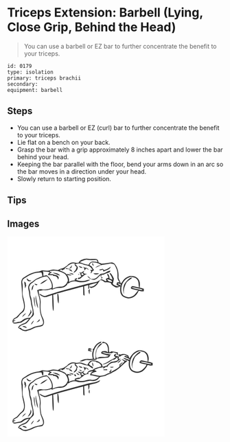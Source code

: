 # Triceps Extension: Barbell (Lying, Close Grip, Behind the Head)
> You can use a barbell or EZ bar to further concentrate the benefit to your triceps.

``` 
id: 0179 
type: isolation 
primary: triceps brachii 
secondary:  
equipment: barbell 
``` 

## Steps

 - You can use a barbell or EZ (curl) bar to further concentrate the benefit to your triceps.
 - Lie flat on a bench on your back.
 - Grasp the bar with a grip approximately 8 inches apart and lower the bar behind your head.
 - Keeping the bar parallel with the floor, bend your arms down in an arc so the bar moves in a direction under your head.
 - Slowly return to starting position.

## Tips


## Images

<svg width="275pt" height="175pt" viewBox="0 0 275 175" xmlns="http://www.w3.org/2000/svg">
  <g fill="#FFF">
    <path d="M0 0h275v175H0V0m135.31 39.28c-3.96 1.17-8.95 2.23-10.29 6.74-2.29.49-4.64.4-6.9-.19-5.01-1.51-10.31 1.4-13.53 5.17-2.27 1.39-4.38 3.04-6.72 4.32-3.21.69-6.49 1.39-9.12 3.5-2.59-.31-5.15-.79-7.76-.91-3.82-.36-7.17 2.16-10.97 2.03-3.08.16-6.09-.66-9.16-.67-1.97.58-3.75 1.8-5.83 2-9 .79-17.62 4.39-24.77 9.86-4.03 1.42-5.73 5.8-5.71 9.79.69 7.34 1.25 14.69 1.59 22.06.42 7.14 3.8 13.88 3.21 21.11-.48 3.51-2.55 6.59-5.31 8.74-3.76 2.99-5.95 7.73-10.6 9.59-3.92 1.42-6.35 7.87-1.6 9.77 4.3.22 8.58-1.31 12.88-1.66 4.16-2.84 8.15-6.2 13.46-6.52-2.64 3.04-4.97 7.01-9.19 8-3.01.77-5.45 2.75-8.14 4.19-.62 1.16-1.22 2.33-1.82 3.5 3.61 2.04 6.8 5.06 11.05 5.68 2.78.96 5.36-.76 7.99-1.38 3.43-.88 6.55-2.55 9.7-4.11 4.31-2.17 9.42-1.58 13.77-3.54 4.22-3.4 2.84-9.65.81-13.9-4.47-8.38-4.56-18.22-3.9-27.46.3-7.27-4.43-13.82-3.14-21.08l.48.45.47.45c2.58.45 5.02-1.32 7.66-.82 4.77.43 9.48-.66 13.93-2.29-.12.41-.37 1.25-.5 1.67 2.91-1.15 5.81-2.42 8.89-3.06 3.67-.5 7.48.19 11.06-1 2.92-.68 5.1-2.81 7.37-4.61.1-.54.29-1.62.38-2.16 1.77-.31 3.46-.9 4.64-2.32 3.54-1.32 7.42-2.61 11.19-1.45 7.88 2.49 17.04 1.46 24.09-2.84-2.41-.71-4.73.28-7.01.92-6.19 2.05-13.35 1.57-18.96-1.85h2.88c.03-.54.11-1.63.14-2.17-1.34.47-2.68.95-4.02 1.42.1.62.3 1.85.39 2.46-3.71.2-7.35 1.12-10.69 2.74 1.31-4.29-.58-8.59-2.83-12.18 2.7.48 5.5 1.22 8.2.29-2.9-.98-5.91-1.53-8.93-1.95.21.56.64 1.67.85 2.22-2.8-5.12-8.98-6-13.46-9.02 1.59-.7 3.18-1.39 4.8-2.02l-1.79 1.22c.46.43.93.86 1.4 1.29 1.47-.86 3.02-1.58 4.59-2.24.03-.41.1-1.24.13-1.65 5.33-3.58 10.26-9.86 17.47-8.09-.92 2.85 1.12 4.42 3.18 5.83-.05 1.93-1.03 3.68-1.58 5.49-1.72 1.31-3.16 2.93-3.85 5.02 3.69-1.78 7.17-4.86 7.53-9.18-.33-2.69-2.98-4.1-4.67-5.91 5.15-1.76 10.83-1.89 15.56 1.14 3.17.72 6.61.79 9.44 2.56 2.4 1.38 3.83 3.87 5.55 5.96l-4.6.64c.75.53 1.5 1.06 2.25 1.6l-1.12 4.31c2.66-1.12 2.51-5.43 5.78-5.32-.18-.58-.36-1.14-.53-1.71-1.29-1.54-2.42-3.22-3.15-5.1-1.36-.9-2.76-1.75-4.17-2.58 1.14-1.71 1.89-4.41 4.29-4.6 5.62-.37 11.55.9 15.99 4.53-3.9.33-7.5 2-10.23 4.8 4.35-1.28 8.02-4.29 12.55-5.06 4.76-.67 9.48-1.6 14.2-2.53 2.76.38 6.3.58 7.71 3.42 1.26 2.45 2.3 5.01 3.28 7.59 1.77 5.14.92 10.64 1.45 15.94.74 2.37 2.38 4.29 3.67 6.37-1.64-.6-3.28-.57-4.84.18-.19.94-.58 2.82-.77 3.77 1.65.82 3.31 1.66 4.95 2.53-4.34.55-8.3-.93-11.6-3.68.8-3.12 1.57-6.25 2.15-9.42-1.53-3.69-3.28-7.39-6.41-10-.25.05-.75.14-1 .19l.08 1.18c2.41 3.04 3.93 6.61 4.86 10.35-1.71-.64-3.41-1.3-5.09-1.99-.42-2.95-1.04-6.97-3.81-8.48-1.15 2.3 1.71 4.53 2.09 6.86-1.84.43-3.58 1.14-4.92 2.51.42.97.83 1.94 1.26 2.91-.64.3-1.26.59-1.89.89-2.1-1.28-4.18-2.65-6.52-3.45-3.42.8-5.8 3.95-9.33 4.58-5.57 1.33-11.25 2.17-16.81 3.6-23.86 6.54-47.93 12.47-71.32 20.6-4.48 1.84-7.86-2.75-12.01-3.51 2.06 3.2 5.71 4.83 9.19 5.93 4.81.17 9.12-2.5 13.73-3.54.24 8.17.07 16.35.96 24.49.13 1.2.59 2.27 1.4 3.21.53-9.38-.04-18.79-.7-28.15 2.12-.71 4.29-1.33 6.27-2.39 5.47-.95 10.66-2.94 16.02-4.3 10.1-2.37 20.03-5.43 30.12-7.85.26 4.95-.03 9.92.39 14.86.49.3 1.47.9 1.95 1.2.17-5.49-.29-10.98-.7-16.45 2.42-.8 4.88-1.42 7.36-1.98.03 2.22.05 4.42.04 6.64 2.85-.56 1.07-4.88 1.82-6.99 4.5-1.5 9.05-2.84 13.7-3.81-3.16 3.85-7.69 8.04-13.15 6.54-.08 1.78 2.08 3.02 3.66 2.18 5.42-.95 9.39-5.2 12.05-9.75.9-1.17 1.77-2.37 2.62-3.58 3.36-.27 5.77 2.2 8.36 3.89 3.55-.46 7.1-.03 10.45 1.2.84 3.63 4.47 5.14 7.3 6.97 2.97 2.06 6.45-.02 9.21-1.42-.82 6.11-.87 13.55 4.32 17.85 3.79 2.28 8.31 4.25 12.82 3.19 6.99-1.09 12.44-6.74 14.89-13.16 2.89.66 5.89 1.64 8.87.89.12-1.44.08-2.87.07-4.3-2.45-.82-4.94-1.53-7.44-2.15 1.55-5.89.74-13.39-4.54-17.2-3.26-2.79-7.81-2.88-11.86-3.16-3.86.89-7.39 2.97-10.3 5.62-2.48 2.28-3.53 5.66-6.04 7.91-.79-4.39-4.7-7.83-3.98-12.47.45-7.88-1.87-15.81-6.71-22.05-1.23-1.32-3.04-1.8-4.62-2.55-6.05.7-12.05 2.16-18.16 2.16-1.89-.64-3.67-1.54-5.53-2.22-.35-2.41-1.21-5.35-4.02-5.81-4.08-.64-8.23.01-12.33-.13-2.57-.72-5.32-.99-7.91-.19m12.81 7.67c.67 1.83 1.03 3.96 2.94 4.95-.28-1.36-.57-2.72-.88-4.07-.51-.22-1.54-.66-2.06-.88M109.78 55c-.93.51-1.85 1.02-2.78 1.53-1.8-.62-3.63-1.13-5.52-1.39 2.76 3.61 7.2 1.17 10.55-.13.42-1.65.84-3.31 1.22-4.97-1.3 1.54-2.44 3.22-3.47 4.96m15.21-3.47c1.17 2.95 4.21 3.28 7 3.59l-2.02-1.9c-1.68-.51-3.32-1.12-4.98-1.69m7.23 1.35c.54.49 1.64 1.48 2.18 1.97.52 1.38-.18 3.61 1.42 4.29.27-.55.83-1.65 1.1-2.2 1.46-2.65 3.92 1.31 5.8 1.44-1.1-2-3.08-3.1-5.13-3.9-.57.06-1.14.07-1.7.05-1.23-.55-2.45-1.1-3.67-1.65m37.23 6c-.84-.77-1.69-1.53-2.53-2.29-1.98.57-3.98 1.04-6 1.41.48.44.96.88 1.45 1.32 1.61-.49 3.24-.94 4.87-1.37.34 1.2.68 2.41 1.02 3.63 4.28-2.78 11.02-3 12.71-8.64-3.61 2.42-7.23 4.9-11.52 5.94m-62.49-1.22c2.2 1.52 4.4 3.09 6.95 4-.72-1.19-1.45-2.38-2.32-3.46-1.53-.3-3.07-.48-4.63-.54m19.98 4.91c-.27.29-.81.86-1.09 1.15l1.89-.2c-.26 2.23.48 4.29 1.84 6.04-.94.79-1.88 1.58-2.81 2.38-.69.08-2.06.24-2.74.31-.19.8-.37 1.6-.55 2.4 1.44-.26 2.9-.43 4.28-.93 1.96-1.8 3.83-3.74 6.16-5.1.31-.37.95-1.1 1.27-1.46 1.44-.49 2.91-.92 4.37-1.35-1.84-.32-3.67-.7-5.51-1.05-.37-.78-.73-1.55-1.09-2.32.83-.59 1.44-1.33 1.83-2.22-2.85.37-4.63 4.63-7.85 2.35m41.64 2.11c-1.92.26-3.9.36-5.73 1.05-2.63 2.06-4.56 4.92-7.38 6.8-2.54 1.97-5.93 2.13-9.01 1.89-1.32-1-2.37-2.3-3.53-3.47-.94-.57-1.89-1.14-2.85-1.68 3.1 5.08 10.62 8.96 15.95 4.8 3.64-1.93 5.3-7.12 9.97-6.81l-.61-1.46c.53.5 1.06.99 1.61 1.47 3.56-1.67 7.2-3.21 10.97-4.33 1.6-.21 1.81-2.1 2.62-3.14-4.59.04-7.86 3.5-12.01 4.88m-60.88-.46c2.59 1.16 5.29 2.04 8.02 2.81-.18-.51-.52-1.52-.7-2.02-2.41-.48-4.86-.78-7.32-.79m42.7.47c2.94 2.34 7.22 2.4 10.18.09-3.38-.29-6.78-.18-10.18-.09m-25.89 1.27c.01 3.35 3.02-1.38 0 0m39.87 1.93c-1.32.65-1.57 1.44-.76 2.35 1.43-.51 1.69-1.3.76-2.35m-.25 5.18c.93.9 2.97-.39 2.2-1.57-.92-.81-3.02.37-2.2 1.57m-22.1 21.28c.34 2.37.51 4.88 1.87 6.94.42-3.09.31-6.22.22-9.32-.7.79-1.4 1.58-2.09 2.38m-54.27 8.37c.27 4.88-.28 10.13 2.05 14.61.54-5.49.55-11.1-.69-16.49-.86-1.96-2.05 1.22-1.36 1.88z"/>
    <path d="M126.83 44.97c3.63-2 7.51-3.49 11.54-4.42 5.87 1.1 11.85.99 17.78.49.68 1.25 1.34 2.5 1.99 3.76-4.01-.39-8.43-2.05-12.17.19-1.88.96-2.8 2.93-3.81 4.67-5.35-.57-10.44-2.57-15.33-4.69zM75.35 60.37c8.66-1.49 17.72.46 25.21 4.98 3.14 3.03 5.23 7.33 5.56 11.67-1.63 5.26-6.03 10.97-12.13 10.7-5.15-.23-10.01 1.63-14.69 3.54 1.92-8.45-2.8-17.07-9.06-22.49-1.98-1.87-4.65-.07-6.76.47-.98-2.71.58-5.92-1.33-8.36 4.09.67 8.4.15 12.33 1.64-1.52 1.36-2.51 3.14-3.34 4.99 3.07.18 6.15.28 9.22.03-.12.4-.34 1.19-.45 1.59 4.26-.96 9.13 2.15 8.68 6.81.5-1.21 1.03-2.41 1.58-3.6-.69-1.38-1.13-3.08-2.59-3.88-2.27-1.38-5.22-.9-7.41-2.47-2.25-.01-4.49.01-6.74.01 1.66-1.17 3.4-2.29 4.72-3.86l-3.65.28c.21-.51.63-1.53.85-2.05m4.11 2.74c4.05 2.39 8.58 3.91 13.02 5.4-2.76-4.35-8.41-4.69-13.02-5.4zM43.04 66c5.18-2.4 10.94-3.06 16.6-3.06 1.44 2.02 1.48 4.52 1.83 6.88-3.62 1.1-7.14 2.54-10.55 4.16-3.51 1.64-5.87 4.89-9.28 6.69-2.99 1.48-4.25 4.82-4.96 7.87-.31 3.91 1.75 7.52 1.75 11.41.08 5.55 2.87 10.58 3.14 16.12.47 6.94 4.88 13.86 2.19 20.79-.81 2.05-2.45 3.61-3.8 5.32-3.57.39-7.41.37-10.52 2.43-2.83 1.54-4.99 4.61-8.49 4.57-3.65-.1-7.5 3.1-10.78.39 1.52-1.13 3.17-2.09 4.68-3.25-1.19.2-3.57.59-4.76.79 1.67-1.77 3.49-3.43 5.82-4.25 3.33-1.12 4.69-4.63 7.11-6.88 2.25-2.39 5.71-3.84 6.76-7.19 2.48-6.97.29-14.47-1.48-21.35-3.26-8.84.43-18.46-2.12-27.39.19-2.48 1.02-5.41 3.45-6.58 4.48-2.48 8.5-5.8 13.41-7.47m-.84 11.24c-3.23-.16-6.21-1.18-7.69-4.28-1.32 4.35 4.58 6.99 7.69 4.28m-12.37 1.64c.04 2.56.62 5.07.98 7.6.1 1.5.22 3 .35 4.49.87-2.03 1.6-4.13 2.39-6.2l-1.18.32c.86-2.42-.03-5.29-2.54-6.21m10.48 48.85c.19 1.08.41 2.14.64 3.21-1.15 3.44-3.25 6.42-5.06 9.53 3.33-1.39 4.69-4.83 6.56-7.63-.25-1.89-.84-3.68-2.14-5.11m-14.25 13.28c2.53-1.99 4.86-4.23 6.86-6.75-3.15 1.2-5.48 3.72-6.86 6.75zM129.31 66.03c.48-1 1.06-1.94 1.74-2.82.84 1.25 1.88 2.35 2.75 3.57-1.3 1.24-3.76 1.08-4.49-.75z"/>
    <path d="M52.21 75.06c5.64-2.27 11.16-5.62 17.48-5.15 4.91 5.19 9.67 12.33 8.11 19.78-5.32 3.02-11.74 3.7-17.72 2.73-2.67-.64-5.17.61-7.6 1.53 1.14 7.45 4.96 14.44 4.48 22.12-.61 9.11.08 18.6 3.88 27.01 1.06 3.49 3.56 8.07.55 11.22-5.37 2.49-11.76 1.98-16.95 5.07-3.83 2.3-8.18 3.38-12.49 4.36-3.11-.21-6.3-1.09-8.07-3.85-.83-.03-2.49-.09-3.32-.11 2.08-4.61 7.76-5.4 11.95-7.23 4.73-2.87 6.63-8.52 10.94-11.85 1.77-1.36 3.41-3.34 3.09-5.74-.64-8.14-3.46-15.94-3.95-24.1-.11-3.79-2.74-6.99-2.43-10.82.45-4-1.73-7.64-1.82-11.56 1.06-2.5 1.94-5.47 4.58-6.74 3.43-1.79 5.62-5.3 9.29-6.67m5.37 8.14c5.32-.97 9.14-5.22 13.56-8-5.24 1.14-9.88 4.15-13.56 8m-9.99-.78c.77 1.7 2.31 2.63 4.1 2.97.32-.38.94-1.16 1.26-1.54-1.8-.45-3.57-.98-5.36-1.43m-5.07 11.99c2.08-1.49 2.79-3.8 2.73-6.29.61-1.04 1.2-2.08 1.75-3.14-4.3 1.12-3.75 5.97-4.48 9.43m2.8 8.77c.39.68.39.68 0 0m4.49 6.94c1.05 5.2 1.44 10.68 4.04 15.42-.44-7.6-3.4-14.84-3.62-22.5-.53 2.31-.99 4.73-.42 7.08m-3.21-4.89c-.44 6.41.63 12.86 2.62 18.94-.39-4.73-1.29-9.41-1.41-14.16.05-1.69-.45-3.3-1.21-4.78m7.93 42.02c-1.14.82-2.23 1.7-3.23 2.68 2.52-.45 6.81-1.92 5.14-5.28-.65.86-1.28 1.73-1.91 2.6m-13.03 7.13c2.24-2.08 4.05-4.59 5.21-7.42-2.45 1.87-4.5 4.36-5.21 7.42m-15.09 2.64c2.49 1.48 5.17 2.77 8.12 2.94-1.68-2.78-5.09-3.73-8.12-2.94zM200.4 85.96c1.92-7.58 8.15-13.57 15.74-15.4 3.74.91 8.29 1.03 10.76 4.43 3.6 3.93 2.34 9.56 3.55 14.33-4.01-.65-7.84-2.36-11.91-2.57-1.67.79-3.67 3.73-1.26 4.86 3.81 1.21 7.74 2.07 11.69 2.72-3.8 3.93-6.42 9.65-12.16 11.1-4.24 1.9-8.86.37-12.79-1.48-5.3-4.22-5.33-11.98-3.62-17.99m13.75-12.83c-3.99 3.02-7.63 6.76-9.77 11.32-1.82 5.39-2.68 11.48.03 16.75-2.13-6.33.52-12.82 2.96-18.65 2.12-4.95 7.57-6.83 11.21-10.39-1.6-.31-3.22-.2-4.43.97zM183.24 79.54c-3.39-.08-7.99-1.07-8.43-5.15 2.74 1.57 7.96 1.2 8.43 5.15zM192.8 82.41c2.47-.53 6.01.57 6.32 3.47-2.27-.8-4.71-1.57-6.32-3.47z"/>
    <path d="M217.32 89.05c4.36-.39 8.5 1.19 12.71 2.01 2.47.65 5.37.71 7.04 2.96-3.39-.2-6.65-1.16-9.94-1.92-3.34-.8-6.84-1.21-9.81-3.05z"/>
  </g>
  <g fill="#333">
    <path d="M135.31 39.28c2.59-.8 5.34-.53 7.91.19 4.1.14 8.25-.51 12.33.13 2.81.46 3.67 3.4 4.02 5.81 1.86.68 3.64 1.58 5.53 2.22 6.11 0 12.11-1.46 18.16-2.16 1.58.75 3.39 1.23 4.62 2.55 4.84 6.24 7.16 14.17 6.71 22.05-.72 4.64 3.19 8.08 3.98 12.47 2.51-2.25 3.56-5.63 6.04-7.91 2.91-2.65 6.44-4.73 10.3-5.62 4.05.28 8.6.37 11.86 3.16 5.28 3.81 6.09 11.31 4.54 17.2 2.5.62 4.99 1.33 7.44 2.15.01 1.43.05 2.86-.07 4.3-2.98.75-5.98-.23-8.87-.89-2.45 6.42-7.9 12.07-14.89 13.16-4.51 1.06-9.03-.91-12.82-3.19-5.19-4.3-5.14-11.74-4.32-17.85-2.76 1.4-6.24 3.48-9.21 1.42-2.83-1.83-6.46-3.34-7.3-6.97-3.35-1.23-6.9-1.66-10.45-1.2-2.59-1.69-5-4.16-8.36-3.89-.85 1.21-1.72 2.41-2.62 3.58-2.66 4.55-6.63 8.8-12.05 9.75-1.58.84-3.74-.4-3.66-2.18 5.46 1.5 9.99-2.69 13.15-6.54-4.65.97-9.2 2.31-13.7 3.81-.75 2.11 1.03 6.43-1.82 6.99.01-2.22-.01-4.42-.04-6.64-2.48.56-4.94 1.18-7.36 1.98.41 5.47.87 10.96.7 16.45-.48-.3-1.46-.9-1.95-1.2-.42-4.94-.13-9.91-.39-14.86-10.09 2.42-20.02 5.48-30.12 7.85-5.36 1.36-10.55 3.35-16.02 4.3-1.98 1.06-4.15 1.68-6.27 2.39.66 9.36 1.23 18.77.7 28.15a5.757 5.757 0 0 1-1.4-3.21c-.89-8.14-.72-16.32-.96-24.49-4.61 1.04-8.92 3.71-13.73 3.54-3.48-1.1-7.13-2.73-9.19-5.93 4.15.76 7.53 5.35 12.01 3.51 23.39-8.13 47.46-14.06 71.32-20.6 5.56-1.43 11.24-2.27 16.81-3.6 3.53-.63 5.91-3.78 9.33-4.58 2.34.8 4.42 2.17 6.52 3.45.63-.3 1.25-.59 1.89-.89-.43-.97-.84-1.94-1.26-2.91 1.34-1.37 3.08-2.08 4.92-2.51-.38-2.33-3.24-4.56-2.09-6.86 2.77 1.51 3.39 5.53 3.81 8.48 1.68.69 3.38 1.35 5.09 1.99-.93-3.74-2.45-7.31-4.86-10.35l-.08-1.18c.25-.05.75-.14 1-.19 3.13 2.61 4.88 6.31 6.41 10-.58 3.17-1.35 6.3-2.15 9.42 3.3 2.75 7.26 4.23 11.6 3.68-1.64-.87-3.3-1.71-4.95-2.53.19-.95.58-2.83.77-3.77 1.56-.75 3.2-.78 4.84-.18-1.29-2.08-2.93-4-3.67-6.37-.53-5.3.32-10.8-1.45-15.94-.98-2.58-2.02-5.14-3.28-7.59-1.41-2.84-4.95-3.04-7.71-3.42-4.72.93-9.44 1.86-14.2 2.53-4.53.77-8.2 3.78-12.55 5.06 2.73-2.8 6.33-4.47 10.23-4.8-4.44-3.63-10.37-4.9-15.99-4.53-2.4.19-3.15 2.89-4.29 4.6 1.41.83 2.81 1.68 4.17 2.58.73 1.88 1.86 3.56 3.15 5.1.17.57.35 1.13.53 1.71-3.27-.11-3.12 4.2-5.78 5.32l1.12-4.31c-.75-.54-1.5-1.07-2.25-1.6l4.6-.64c-1.72-2.09-3.15-4.58-5.55-5.96-2.83-1.77-6.27-1.84-9.44-2.56-4.73-3.03-10.41-2.9-15.56-1.14 1.69 1.81 4.34 3.22 4.67 5.91-.36 4.32-3.84 7.4-7.53 9.18.69-2.09 2.13-3.71 3.85-5.02.55-1.81 1.53-3.56 1.58-5.49-2.06-1.41-4.1-2.98-3.18-5.83-7.21-1.77-12.14 4.51-17.47 8.09-.03.41-.1 1.24-.13 1.65-1.57.66-3.12 1.38-4.59 2.24-.47-.43-.94-.86-1.4-1.29l1.79-1.22c-1.62.63-3.21 1.32-4.8 2.02 4.48 3.02 10.66 3.9 13.46 9.02-.21-.55-.64-1.66-.85-2.22 3.02.42 6.03.97 8.93 1.95-2.7.93-5.5.19-8.2-.29 2.25 3.59 4.14 7.89 2.83 12.18a27.94 27.94 0 0 1 10.69-2.74c-.09-.61-.29-1.84-.39-2.46 1.34-.47 2.68-.95 4.02-1.42-.03.54-.11 1.63-.14 2.17H119c5.61 3.42 12.77 3.9 18.96 1.85 2.28-.64 4.6-1.63 7.01-.92-7.05 4.3-16.21 5.33-24.09 2.84-3.77-1.16-7.65.13-11.19 1.45-1.18 1.42-2.87 2.01-4.64 2.32-.09.54-.28 1.62-.38 2.16-2.27 1.8-4.45 3.93-7.37 4.61-3.58 1.19-7.39.5-11.06 1-3.08.64-5.98 1.91-8.89 3.06.13-.42.38-1.26.5-1.67-4.45 1.63-9.16 2.72-13.93 2.29-2.64-.5-5.08 1.27-7.66.82l-.47-.45-.48-.45c-1.29 7.26 3.44 13.81 3.14 21.08-.66 9.24-.57 19.08 3.9 27.46 2.03 4.25 3.41 10.5-.81 13.9-4.35 1.96-9.46 1.37-13.77 3.54-3.15 1.56-6.27 3.23-9.7 4.11-2.63.62-5.21 2.34-7.99 1.38-4.25-.62-7.44-3.64-11.05-5.68.6-1.17 1.2-2.34 1.82-3.5 2.69-1.44 5.13-3.42 8.14-4.19 4.22-.99 6.55-4.96 9.19-8-5.31.32-9.3 3.68-13.46 6.52-4.3.35-8.58 1.88-12.88 1.66-4.75-1.9-2.32-8.35 1.6-9.77 4.65-1.86 6.84-6.6 10.6-9.59 2.76-2.15 4.83-5.23 5.31-8.74.59-7.23-2.79-13.97-3.21-21.11-.34-7.37-.9-14.72-1.59-22.06-.02-3.99 1.68-8.37 5.71-9.79 7.15-5.47 15.77-9.07 24.77-9.86 2.08-.2 3.86-1.42 5.83-2 3.07.01 6.08.83 9.16.67 3.8.13 7.15-2.39 10.97-2.03 2.61.12 5.17.6 7.76.91 2.63-2.11 5.91-2.81 9.12-3.5 2.34-1.28 4.45-2.93 6.72-4.32 3.22-3.77 8.52-6.68 13.53-5.17 2.26.59 4.61.68 6.9.19 1.34-4.51 6.33-5.57 10.29-6.74m-8.48 5.69c4.89 2.12 9.98 4.12 15.33 4.69 1.01-1.74 1.93-3.71 3.81-4.67 3.74-2.24 8.16-.58 12.17-.19a193.4 193.4 0 0 0-1.99-3.76c-5.93.5-11.91.61-17.78-.49-4.03.93-7.91 2.42-11.54 4.42m-51.48 15.4c-.22.52-.64 1.54-.85 2.05l3.65-.28c-1.32 1.57-3.06 2.69-4.72 3.86 2.25 0 4.49-.02 6.74-.01 2.19 1.57 5.14 1.09 7.41 2.47 1.46.8 1.9 2.5 2.59 3.88-.55 1.19-1.08 2.39-1.58 3.6.45-4.66-4.42-7.77-8.68-6.81.11-.4.33-1.19.45-1.59-3.07.25-6.15.15-9.22-.03.83-1.85 1.82-3.63 3.34-4.99-3.93-1.49-8.24-.97-12.33-1.64 1.91 2.44.35 5.65 1.33 8.36 2.11-.54 4.78-2.34 6.76-.47 6.26 5.42 10.98 14.04 9.06 22.49 4.68-1.91 9.54-3.77 14.69-3.54 6.1.27 10.5-5.44 12.13-10.7-.33-4.34-2.42-8.64-5.56-11.67-7.49-4.52-16.55-6.47-25.21-4.98M43.04 66c-4.91 1.67-8.93 4.99-13.41 7.47-2.43 1.17-3.26 4.1-3.45 6.58 2.55 8.93-1.14 18.55 2.12 27.39 1.77 6.88 3.96 14.38 1.48 21.35-1.05 3.35-4.51 4.8-6.76 7.19-2.42 2.25-3.78 5.76-7.11 6.88-2.33.82-4.15 2.48-5.82 4.25 1.19-.2 3.57-.59 4.76-.79-1.51 1.16-3.16 2.12-4.68 3.25 3.28 2.71 7.13-.49 10.78-.39 3.5.04 5.66-3.03 8.49-4.57 3.11-2.06 6.95-2.04 10.52-2.43 1.35-1.71 2.99-3.27 3.8-5.32 2.69-6.93-1.72-13.85-2.19-20.79-.27-5.54-3.06-10.57-3.14-16.12 0-3.89-2.06-7.5-1.75-11.41.71-3.05 1.97-6.39 4.96-7.87 3.41-1.8 5.77-5.05 9.28-6.69 3.41-1.62 6.93-3.06 10.55-4.16-.35-2.36-.39-4.86-1.83-6.88-5.66 0-11.42.66-16.6 3.06m9.17 9.06c-3.67 1.37-5.86 4.88-9.29 6.67-2.64 1.27-3.52 4.24-4.58 6.74.09 3.92 2.27 7.56 1.82 11.56-.31 3.83 2.32 7.03 2.43 10.82.49 8.16 3.31 15.96 3.95 24.1.32 2.4-1.32 4.38-3.09 5.74-4.31 3.33-6.21 8.98-10.94 11.85-4.19 1.83-9.87 2.62-11.95 7.23.83.02 2.49.08 3.32.11 1.77 2.76 4.96 3.64 8.07 3.85 4.31-.98 8.66-2.06 12.49-4.36 5.19-3.09 11.58-2.58 16.95-5.07 3.01-3.15.51-7.73-.55-11.22-3.8-8.41-4.49-17.9-3.88-27.01.48-7.68-3.34-14.67-4.48-22.12 2.43-.92 4.93-2.17 7.6-1.53 5.98.97 12.4.29 17.72-2.73 1.56-7.45-3.2-14.59-8.11-19.78-6.32-.47-11.84 2.88-17.48 5.15m148.19 10.9c-1.71 6.01-1.68 13.77 3.62 17.99 3.93 1.85 8.55 3.38 12.79 1.48 5.74-1.45 8.36-7.17 12.16-11.1-3.95-.65-7.88-1.51-11.69-2.72-2.41-1.13-.41-4.07 1.26-4.86 4.07.21 7.9 1.92 11.91 2.57-1.21-4.77.05-10.4-3.55-14.33-2.47-3.4-7.02-3.52-10.76-4.43-7.59 1.83-13.82 7.82-15.74 15.4m-17.16-6.42c-.47-3.95-5.69-3.58-8.43-5.15.44 4.08 5.04 5.07 8.43 5.15m9.56 2.87c1.61 1.9 4.05 2.67 6.32 3.47-.31-2.9-3.85-4-6.32-3.47m24.52 6.64c2.97 1.84 6.47 2.25 9.81 3.05 3.29.76 6.55 1.72 9.94 1.92-1.67-2.25-4.57-2.31-7.04-2.96-4.21-.82-8.35-2.4-12.71-2.01z"/>
    <path d="M148.12 46.95c.52.22 1.55.66 2.06.88.31 1.35.6 2.71.88 4.07-1.91-.99-2.27-3.12-2.94-4.95zM109.78 55c1.03-1.74 2.17-3.42 3.47-4.96-.38 1.66-.8 3.32-1.22 4.97-3.35 1.3-7.79 3.74-10.55.13 1.89.26 3.72.77 5.52 1.39.93-.51 1.85-1.02 2.78-1.53zM124.99 51.53c1.66.57 3.3 1.18 4.98 1.69l2.02 1.9c-2.79-.31-5.83-.64-7-3.59zM132.22 52.88c1.22.55 2.44 1.1 3.67 1.65.56.02 1.13.01 1.7-.05 2.05.8 4.03 1.9 5.13 3.9-1.88-.13-4.34-4.09-5.8-1.44-.27.55-.83 1.65-1.1 2.2-1.6-.68-.9-2.91-1.42-4.29-.54-.49-1.64-1.48-2.18-1.97zM169.45 58.88c4.29-1.04 7.91-3.52 11.52-5.94-1.69 5.64-8.43 5.86-12.71 8.64-.34-1.22-.68-2.43-1.02-3.63-1.63.43-3.26.88-4.87 1.37-.49-.44-.97-.88-1.45-1.32 2.02-.37 4.02-.84 6-1.41.84.76 1.69 1.52 2.53 2.29zM106.96 57.66c1.56.06 3.1.24 4.63.54.87 1.08 1.6 2.27 2.32 3.46-2.55-.91-4.75-2.48-6.95-4zM126.94 62.57c3.22 2.28 5-1.98 7.85-2.35-.39.89-1 1.63-1.83 2.22.36.77.72 1.54 1.09 2.32 1.84.35 3.67.73 5.51 1.05-1.46.43-2.93.86-4.37 1.35-.32.36-.96 1.09-1.27 1.46-2.33 1.36-4.2 3.3-6.16 5.1-1.38.5-2.84.67-4.28.93.18-.8.36-1.6.55-2.4.68-.07 2.05-.23 2.74-.31.93-.8 1.87-1.59 2.81-2.38-1.36-1.75-2.1-3.81-1.84-6.04l-1.89.2c.28-.29.82-.86 1.09-1.15m2.37 3.46c.73 1.83 3.19 1.99 4.49.75-.87-1.22-1.91-2.32-2.75-3.57-.68.88-1.26 1.82-1.74 2.82zM168.58 64.68c4.15-1.38 7.42-4.84 12.01-4.88-.81 1.04-1.02 2.93-2.62 3.14-3.77 1.12-7.41 2.66-10.97 4.33-.55-.48-1.08-.97-1.61-1.47l.61 1.46c-4.67-.31-6.33 4.88-9.97 6.81-5.33 4.16-12.85.28-15.95-4.8.96.54 1.91 1.11 2.85 1.68 1.16 1.17 2.21 2.47 3.53 3.47 3.08.24 6.47.08 9.01-1.89 2.82-1.88 4.75-4.74 7.38-6.8 1.83-.69 3.81-.79 5.73-1.05zM79.46 63.11c4.61.71 10.26 1.05 13.02 5.4-4.44-1.49-8.97-3.01-13.02-5.4zM107.7 64.22c2.46.01 4.91.31 7.32.79.18.5.52 1.51.7 2.02-2.73-.77-5.43-1.65-8.02-2.81z"/>
    <path d="M150.4 64.69c3.4-.09 6.8-.2 10.18.09-2.96 2.31-7.24 2.25-10.18-.09zM124.51 65.96c3.02-1.38.01 3.35 0 0zM164.38 67.89c.93 1.05.67 1.84-.76 2.35-.81-.91-.56-1.7.76-2.35zM164.13 73.07c-.82-1.2 1.28-2.38 2.2-1.57.77 1.18-1.27 2.47-2.2 1.57zM214.15 73.13c1.21-1.17 2.83-1.28 4.43-.97-3.64 3.56-9.09 5.44-11.21 10.39-2.44 5.83-5.09 12.32-2.96 18.65-2.71-5.27-1.85-11.36-.03-16.75 2.14-4.56 5.78-8.3 9.77-11.32zM42.2 77.24c-3.11 2.71-9.01.07-7.69-4.28 1.48 3.1 4.46 4.12 7.69 4.28zM57.58 83.2c3.68-3.85 8.32-6.86 13.56-8-4.42 2.78-8.24 7.03-13.56 8zM29.83 78.88c2.51.92 3.4 3.79 2.54 6.21l1.18-.32c-.79 2.07-1.52 4.17-2.39 6.2-.13-1.49-.25-2.99-.35-4.49-.36-2.53-.94-5.04-.98-7.6zM47.59 82.42c1.79.45 3.56.98 5.36 1.43-.32.38-.94 1.16-1.26 1.54-1.79-.34-3.33-1.27-4.1-2.97zM42.52 94.41c.73-3.46.18-8.31 4.48-9.43-.55 1.06-1.14 2.1-1.75 3.14.06 2.49-.65 4.8-2.73 6.29zM142.03 94.35c.69-.8 1.39-1.59 2.09-2.38.09 3.1.2 6.23-.22 9.32-1.36-2.06-1.53-4.57-1.87-6.94zM87.76 102.72c-.69-.66.5-3.84 1.36-1.88 1.24 5.39 1.23 11 .69 16.49-2.33-4.48-1.78-9.73-2.05-14.61zM45.32 103.18c.39.68.39.68 0 0zM49.81 110.12c-.57-2.35-.11-4.77.42-7.08.22 7.66 3.18 14.9 3.62 22.5-2.6-4.74-2.99-10.22-4.04-15.42zM46.6 105.23c.76 1.48 1.26 3.09 1.21 4.78.12 4.75 1.02 9.43 1.41 14.16-1.99-6.08-3.06-12.53-2.62-18.94zM40.31 127.73c1.3 1.43 1.89 3.22 2.14 5.11-1.87 2.8-3.23 6.24-6.56 7.63 1.81-3.11 3.91-6.09 5.06-9.53-.23-1.07-.45-2.13-.64-3.21zM26.06 141.01c1.38-3.03 3.71-5.55 6.86-6.75-2 2.52-4.33 4.76-6.86 6.75zM54.53 147.25c.63-.87 1.26-1.74 1.91-2.6 1.67 3.36-2.62 4.83-5.14 5.28 1-.98 2.09-1.86 3.23-2.68zM41.5 154.38c.71-3.06 2.76-5.55 5.21-7.42-1.16 2.83-2.97 5.34-5.21 7.42zM26.41 157.02c3.03-.79 6.44.16 8.12 2.94-2.95-.17-5.63-1.46-8.12-2.94z"/>
  </g>
</svg>

<svg width="275pt" height="175pt" viewBox="0 0 275 175" xmlns="http://www.w3.org/2000/svg">
  <g fill="#FFF">
    <path d="M0 0h275v175H0V0m151.08 21.32c-.45.22-1.35.68-1.8.9.23.87.47 1.73.71 2.6-2.15 4.45-1.31 9.76-.31 14.42-2.14.09-4.27.55-6.42.37-5.83-.95-12.03.86-16.89 4.09 3.33.32 6.57-.53 9.57-1.91 3.04-1.65 6.4.42 9.56-.35 3.75-.93 7.72.21 11.3-1.57l-.71-.8c6.29-1.13 12.69-1.28 19.04-1.91 2.48-.07 4.28-1.89 4.39-4.35.62-.25 1.84-.73 2.46-.97-5.42-1.04-11.12-1.25-16.23-3.69 5.27-1.29 10.3 2.58 15.63 1.11 1.77.9 2.93-1.5 4.68-1.23 2.09.37 4.02 1.31 6 2.05l-.96 1.53 2.09 1.33c.07-1.59.18-3.18.29-4.77-3.71-.97-7.5-1.51-11.27-2.16-1.04.22-4.06 3.45-4.02 1.22.2-.23.6-.68.81-.9l-1.2-.21c.11-4.47.16-9.46-2.86-13.1-1.78-2.38-4.86-2.99-7.55-3.73-.74.63-1.46 1.26-2.17 1.9 1.96.26 3.92.48 5.89.66 4.68 3.5 5.56 9.74 4.93 15.17l-.35.89c-2.36-3.34-6.12-2.02-9.49-1.87-1.29.93-2.64 2.29-1.35 3.89 4.14 1.59 8.53 2.48 12.74 3.89-3.7 3.13-8.99 1.82-13.46 2.03-2.81-.07-5.32 1.3-7.76 2.49-2.15-4.1-1.26-8.94-.29-13.25 1.36-5.77 7.02-8.81 10.55-13.12-5.18.21-7.91 5.48-9.99 9.56-2.87 5.33-2.29 11.5-2.07 17.32-.71.19-2.13.56-2.85.74-2.22-7.24-1.01-15.4 3.32-21.62 1.95-3.14 5.04-5.46 8.58-6.51.26-.6.77-1.79 1.02-2.39-6.42 1.31-11.03 6.47-13.56 12.25m-8.78-.92c-.39 1.54-.72 3.09-1.01 4.65 2.16.53 4.32 1.08 6.48 1.63-.26-.51-.77-1.51-1.03-2.01-1.44-.44-2.85-.98-4.21-1.62l4.78.12c-.04-.39-.11-1.16-.14-1.54-1.63-.41-3.24-.85-4.87-1.23m71.63 18.04c-1-1.39-1.73-2.95-2.06-4.64-3.75-2.49-8.84-4.39-13.12-2.05-.88-.07-2.63-.19-3.51-.26-.66.54-1.31 1.1-1.95 1.66l2.05-.16c.15.58.44 1.74.58 2.33-2.33-.62-5.11-.41-7-2.1l1.96-2.68c-2.47-.42-4.5 1.41-4.19 3.84.98.74 1.99 1.42 3.04 2.06-4.45 3.14-9.5 5.2-14.02 8.2-3.03 1.92-6.53 2.88-9.71 4.48 3.88.14 7.38-1.67 10.76-3.34 2.42-1.8 5-3.35 7.54-4.97.68-.01 2.02-.02 2.69-.03 1.97-1.36 3.94-2.75 5.46-4.62.36 1.72.79 3.44 1.31 5.13-3.33 2.51-7.54 2.5-11.46 3.2-3.21 1.62-5.86 4.21-8.37 6.75-2.41.73-4.82 1.52-7.33 1.83-.32-1.76-.27-3.82-1.75-5.09-4.35-4.34-10.8-6.63-16.89-5.86-4.11.53-6.01 4.62-7.93 7.77-4.5-1.58-8.87-4.17-13.78-4.12-2.7.39-5.45.95-8.12.07-5-1.51-10.32 1.37-13.5 5.15-2.29 1.39-4.42 3.04-6.76 4.35-3.21.66-6.5 1.35-9.1 3.48-2.61-.31-5.19-.79-7.82-.91-3.79-.34-7.12 2.15-10.89 2.04-3.04.15-6.01-.62-9.02-.71-2.08.55-3.92 1.88-6.09 2.06-6.62.55-13.08 2.76-18.89 5.93-2.95 2-5.9 4.02-8.95 5.86-2.98 3.68-2.8 8.67-2 13.07-.04 4.97.98 9.85.89 14.83.03 7.18 3.25 13.87 3.42 21.02.23 4.02-1.82 7.95-4.93 10.42-2.83 2.23-4.9 5.21-7.4 7.77-2.83 2.16-7.56 3.28-7.72 7.55-1.21 2.75 2.49 5.31 5.04 4.48 3.54-1.05 7.37-.8 10.84-1.96 3.84-3.01 7.92-5.84 12.96-6.28-2.66 3.04-4.99 7.05-9.23 8.02-3 .77-5.42 2.76-8.12 4.18-.62 1.16-1.23 2.34-1.83 3.52 4.32 2.56 8.49 6.2 13.84 5.93 4.33-1.44 8.84-2.49 12.85-4.74 4.71-2.78 10.29-2.97 15.51-4.05 1.46-1.69 3.08-3.58 3.01-5.95.54-6.48-4.55-11.59-5.17-17.85-.54-4.63-1.4-9.28-.81-13.95.76-6.07-.78-12.1-2.61-17.83-.8-2.25-.66-4.67-.36-6.99.32.24.94.73 1.25.98 2.75-.88 5.59-1.52 8.5-1.25 4.4.31 8.71-.87 12.83-2.32-.14.43-.4 1.28-.54 1.71 2.89-1.18 5.77-2.42 8.83-3.08 3.67-.54 7.48.2 11.05-1 2.94-.66 5.15-2.79 7.43-4.6.11-.55.33-1.66.43-2.22 1.75-.27 3.45-.79 4.57-2.26 2.4-.91 4.87-1.74 7.44-1.92 3.73-.18 7.13 1.94 10.87 1.76 5.85.52 11.29-2.02 17.01-2.66 3.36.6 6.84.91 10.09-.42 3.28-.66 4.79-3.87 7.16-5.85 3.53-1.53 7.69-.93 11.03-3.05 2.36-1.56 5.21-1.94 7.72-3.15 3.53-2.56 7.75-3.95 11.19-6.65 6.54-4.42 11.51-10.68 17.84-15.35-.69-.4-1.39-.79-2.09-1.17l-1.32.78c-2.23-1.07-4.18-2.83-6.8-2.87 1.71 1.45 3.49 2.8 5.24 4.2-2 2.31-4.11 4.53-6.32 6.65-.41.02-1.22.06-1.63.09 1.82-1.87 4.02-3.48 5.12-5.94-2.31 1.51-4.41 3.32-6.46 5.16.31.68 1.53 1.55.68 2.32-4 5.25-10.91 6.81-15.8 10.99l1.41-2.92c-.09-.81-.26-2.42-.34-3.23-.71 1.35-1.31 2.74-1.89 4.14-.54.26-1.63.77-2.18 1.02.97.47 1.94.95 2.91 1.43-2.51.68-5.16 1.11-7.39 2.54-3.31 2.05-7.32 2.31-11.07 2.95-5.07-.94-10.27-1.7-15.22-3.08 1.93-2.89 6.27-3.23 9.43-4.46-.36-1.83-2.66-1.93-3.92-2.9 4.73-3.02 10.4-4.21 15.93-4.69-.23.63-.69 1.9-.92 2.54 2.07-1.17 4.07-2.45 6-3.84.3.28.89.83 1.18 1.11 1.04-1.4 2.1-2.79 3.11-4.2 2.69-2.23 5.79-3.99 9.4-3.86 3.69.18 6.66-2.2 8.99-4.79.82-.57 1.65-1.14 2.48-1.71-.93.05-2.78.16-3.71.22l.12-3.69c.59-.1 1.77-.31 2.36-.41 2.05-2.04 4.76-2.98 7.62-3.08 2.28.94 4.58 1.91 6.45 3.57-2.27-.16-5-2.79-7-.57 3.34 2.15 7.72 2.67 10.42 5.75-4.32-.1-7.79-3.74-12.17-3.09 2.9 2.7 6.99 3.19 10.23 5.34-.91 5.81-.64 12.71 4.07 16.9 4.22 3.08 9.86 4.49 14.94 2.85 6.36-1.85 10.85-7.35 13.49-13.19 2.87.91 5.88 1.61 8.87.9 0-1.38.01-2.75.02-4.12-2.55-.98-5.18-1.7-7.84-2.29 1.73-4.64.98-10.05-1.53-14.26-3.39-4.79-9.56-6.09-15.06-5.64-7.35 1.62-12.48 7.69-15.87 14.04m-21.33 8.03c3.04-.77 5.4-2.95 6.8-5.7-2.73 1.27-4.9 3.41-6.8 5.7m-13.1 7.22c2.11 1.51 4.62.96 6.71-.28-2.24-.14-4.49-.04-6.71.28m-11.23 4.06c-.01.28-.05.85-.06 1.13 2.23.12 4.46.16 6.69.14-.03-.42-.1-1.25-.13-1.67-2.16.22-4.33.36-6.5.4m-29.3 25.34c-23.82 6.53-47.84 12.44-71.19 20.56-4.49 1.9-7.86-2.76-12.03-3.45 2.1 3.16 5.72 4.82 9.22 5.89 4.8.16 9.09-2.54 13.68-3.56.23 8.21.1 16.43.96 24.61.12 1.15.59 2.16 1.41 3.03.5-9.36-.02-18.75-.72-28.1 17.18-5.78 34.92-9.77 52.42-14.52.27 4.96-.04 9.96.4 14.91.49.27 1.46.82 1.94 1.1.17-5.48-.29-10.94-.72-16.39 2.4-.79 4.84-1.42 7.3-1.99.11 2.7.21 5.4.39 8.11 1.84-2.48 1.83-5.61 1.56-8.53 5.43-1.73 11.42-2.03 16.39-5.01 1.43-.6 1.81-2.14 2.32-3.45-6.81 4.92-15.57 4.46-23.33 6.79m4.71 16.73c.47-2.04.63-4.54-.01-6.55-1.54 1.18-1.34 5.37.01 6.55m-56.08.6c.8 5.53-.67 11.74 2.3 16.77.32-5.64.62-11.45-1.06-16.91-.31.03-.93.1-1.24.14z"/>
    <path d="M218.44 35.07c2.83-4.93 8.13-7.62 13.28-9.48 3.21 1.38 7.34.91 9.77 3.79 4.08 3.84 3.55 9.86 4.07 14.96-3.91-.75-7.7-2.09-11.66-2.5-1.32 1.03-3.35 2.64-2.33 4.51 3.7 1.54 7.73 2.3 11.71 2.67-.19.72-.38 1.45-.58 2.17-3.64 5.39-8.74 10.47-15.72 10.48-3.85-.69-8.42-1.52-10.54-5.24-3.57-6.72-1.95-15.16 2-21.36m11.63-7.24c-4.32 2.95-7.97 6.97-10.37 11.63-1.89 5.33-3.22 11.56-.21 16.76-2.28-6.04.69-12.28 2.85-17.92 1.8-4.7 6.68-6.78 10.34-9.77 1.1-2.21-1.61-1.51-2.61-.7zM142.78 47.94c1.78-1.45 3.13-3.52 5.26-4.48 2.62-.41 5.2.42 7.77.76-.11.25-.32.74-.43.99 4.19.07 8.5 2.93 9.18 7.26-5.12 1.77-11.13 2.17-15.08 6.29-3.21.77-7.63.97-9.11 4.48-.34 1.4-1.62 1.94-2.82 2.44-.88-.26-2.63-.78-3.5-1.04-.39-.76-.77-1.52-1.15-2.28.93-.68 1.69-1.5 2.28-2.47-2.78.68-5.05 4.88-8.06 2.16-1.39-.21-2.79-.41-4.19-.6 1.15.89 2.31 1.76 3.49 2.62.47-.1 1.42-.3 1.9-.4-1.57 2.11.1 3.98 1.25 5.66-.83.96-1.95 1.8-2.12 3.15-3.29-1.01-6.4.75-9.45 1.74l.4 2.51c-3.74.15-7.41 1.13-10.77 2.78 1.7-3.92-1.05-7.58-1.45-11.33 1.95-.64 4.04-.02 6.04-.08l.04-.99c-2.4-.47-4.8-.98-7.18-1.54-.18.71-.38 1.41-.6 2.11-2.32-5.3-8.73-5.76-12.92-8.91 1.57-.68 3.14-1.36 4.74-1.97l-1.76 1.19c.46.44.92.88 1.39 1.32 1.46-.89 3.02-1.58 4.6-2.22.03-.42.09-1.25.11-1.67 5.35-3.61 10.34-9.9 17.59-8.1-1.17 2.81 1.01 4.4 3.02 5.77.18 1.95-1.03 3.71-1.53 5.55a32.085 32.085 0 0 0-3.79 3.94c.38.12 1.12.38 1.49.51 1.31-1.18 2.82-2.16 4-3.49.76-1.61.57-3.48.81-5.2.42.03 1.25.09 1.67.13-1.41-2.28-3.19-4.28-4.93-6.31 2.68-.17 5.29-.86 7.96-1.03 4.19.67 7.92 2.96 12.16 3.43 4.23.32 6.86 4.1 10.67 5.38 1.04-3.06-3.33-3.97-5.21-5.47-.58-.88-1.18-1.73-1.77-2.59m5.78-2.36c.16 2.44.09 5.08 1.71 7.09.39-2.55.33-5.23-1.71-7.09m-38.82 9.68c-2.62 1.68-5.48.33-8.26.01 1.12.82 2.3 1.53 3.49 2.25 2.35-.86 4.73-1.62 7.06-2.52.43-1.64.84-3.28 1.22-4.93-1.4 1.57-2.53 3.34-3.51 5.19m15.3-3.75c1.1 2.99 4.15 3.3 6.93 3.55-.66-.61-1.33-1.22-2.01-1.83-1.65-.52-3.28-1.13-4.92-1.72m7.71 1.41c1.76 1.89 1.89 4.53 2.87 6.76.92-1.37 1.4-2.96 2.15-4.42 1.45 1.29 3.05 2.43 4.86 3.16-.97-2.06-2.94-3.12-4.95-3.91-1.83.48-3.34-.95-4.93-1.59m-25.69 4.76c2.12 1.5 4.22 3.22 6.86 3.7-1.31-2.77-3.74-4.17-6.86-3.7m19.18.23c.23.59.71 1.78.95 2.37 1.33.25 2.69.36 4.03.12-1.65-.86-3.31-1.68-4.98-2.49m-18.55 6.23c2.56 1.24 5.27 2.11 8 2.87-.15-.49-.46-1.47-.61-1.95a41.83 41.83 0 0 0-7.39-.92m12.96-.65c1.06 2.51 3.24 4.09 6.07 3.7-1.76-1.63-3.87-2.8-6.07-3.7m-3.3 2.82c-.68 1.51 1.17 3.86 2.81 3.29.7-1.41-1.34-3.67-2.81-3.29z"/>
    <path d="M232.59 44.1c6.17.07 12.2 1.86 18.16 3.32.34.39 1.02 1.19 1.37 1.59-3.78-.35-7.41-1.45-11.12-2.15-2.88-.65-5.95-.95-8.41-2.76zM74.11 61.09c8.84-2.94 18.6-.26 26.43 4.24 3.15 3.04 5.25 7.35 5.6 11.7-1.68 5.23-6.03 10.97-12.12 10.69-5.17-.25-10.04 1.63-14.74 3.56 1.94-8.84-3.12-18.33-10.35-23.28-5.95.34-11.42 3.27-16.89 5.45-4.07 1.52-6.66 5.22-10.42 7.24-2.98 1.47-4.22 4.8-4.93 7.82-.32 3.93 1.75 7.57 1.75 11.48.06 5.54 2.88 10.55 3.13 16.07.48 7.06 5.05 14.15 2.05 21.16-.83 1.91-2.41 3.35-3.68 4.96-3.55.39-7.38.38-10.47 2.42-2.85 1.53-5.01 4.63-8.53 4.57-3.75.18-7.34 2.52-11.1.87 1.65-1.32 3.42-2.46 5.07-3.77-1.21.22-3.61.65-4.82.86 1.64-1.83 3.5-3.5 5.87-4.3 2.88-.9 4.21-3.8 6.14-5.87 2.51-3.13 7-4.73 7.95-8.98 2.39-8.35-.99-16.83-2.9-24.91-.48-5.99-.09-12.02.05-18.02-.3-2.67-1.79-5.41-.38-8.02.66-3.24 4.19-4.1 6.55-5.78 7.59-5.44 16.87-8.64 26.26-8.31 1.32 1.72 1.03 5.03 3.32 5.67.17-2.13.14-4.26.29-6.39-.43-.31-1.28-.94-1.71-1.25 4.35.48 8.9.03 13.07 1.56-1.68 1.25-2.63 3.1-3.42 4.99 3.03.16 6.07.26 9.1.02-.07.39-.21 1.19-.28 1.59 4.34-.97 9.14 2.31 8.58 7 .49-1.27 1-2.53 1.55-3.77-.65-1.4-1.07-3.11-2.54-3.9-2.27-1.39-5.23-.89-7.41-2.47-2.27-.01-4.54.02-6.82 0 1.54-1.1 3.11-2.15 4.65-3.25-1.33-.49-2.65-1-3.9-1.65m5.35 2.07c4.06 2.32 8.55 3.86 12.99 5.33-2.73-4.36-8.4-4.69-12.99-5.33m-45.2 9.94c-.82 4.27 4.91 6.91 7.92 4.04-3.34.18-5.97-1.46-7.92-4.04m-4.4 5.81c.03 2.35.49 4.66.59 7l1.09-1.02c-.46 2-.64 4.03-.56 6.09 1.05-1.97 1.77-4.1 2.59-6.17l-1.23.24c.96-2.39-.01-5.23-2.48-6.14m6.02 61.5c4.36-2.12 8.42-8.28 4.78-12.73.86 4.91-2.4 8.81-4.78 12.73m-9.89.52c2.54-1.87 4.93-3.99 6.78-6.56-3.14 1.07-5.27 3.72-6.78 6.56zM142.55 62.24c2.52-.75 5.1-1.26 7.72-1.54-2.57 1.69-5.17 3.74-5.29 7.11 5.3.14 10.21 2.28 15.43 2.91-3.24 3.97-8.38 6.16-13.48 5.18-5.49-1.16-10.49 2.29-15.92 2.14-4.14.17-8.31-.91-11.93-2.9 2.61-.34 5.32-.4 7.84-1.26 2.59-2.35 5.83-3.97 8.15-6.61 1.32-.46 2.66-.91 4-1.34 1.36-.11 2.72-.29 4.08-.5l-2.01-.65c.35-.64 1.06-1.91 1.41-2.54z"/>
    <path d="M129.27 66.15a10.89 10.89 0 0 1 1.78-2.91c.95 1.62 2.25 2.98 3.53 4.33-1.81-.18-4.18.49-5.31-1.42zM52.13 75.09c5.68-2.26 11.22-5.7 17.58-5.17 4.88 5.2 9.68 12.32 8.09 19.77-5.32 3.04-11.76 3.7-17.75 2.73-2.67-.64-5.15.62-7.56 1.55 1.22 7.73 5.2 15.02 4.44 23.02-.73 6.4.38 12.78 1.31 19.1 1.52 5.24 4.78 10.21 4.49 15.82-.42 3.31-4.25 3.38-6.78 4.07-4.99.76-9.87 2.16-14.22 4.77-5.51 2.41-13.64 5.2-17.84-.88-.82-.02-2.46-.04-3.28-.06 1.35-3.81 5.9-4.98 9.32-6.3 5.36-1.23 7.78-6.67 11.07-10.48 1.92-2.31 5.34-3.8 5.55-7.16-.24-6.25-2.04-12.3-3.18-18.42-.63-4.23-.56-8.67-2.36-12.64-1.3-2.56-.65-5.47-.94-8.21-.64-2.69-1.38-5.36-1.96-8.07 1.44-2.37 2.08-5.53 4.82-6.81 3.4-1.76 5.57-5.25 9.2-6.63m5.5 8.05c5.29-.89 9.08-5.17 13.46-7.92-5.21 1.12-9.8 4.12-13.46 7.92m-9.89-.76c.5 1.93 2.26 2.65 4.05 2.97.29-.37.86-1.13 1.14-1.5-1.74-.45-3.46-.98-5.19-1.47m-5.22 12.14c2.05-1.57 2.79-3.89 2.71-6.4.62-1.01 1.23-2.03 1.81-3.06-4.42.97-3.78 6-4.52 9.46m2.75 8.69c.47.63.47.63 0 0m4.43 6.25c1.07 5.4 1.55 11.03 4 16.05-.11-7.56-3.33-14.72-3.45-22.32-.48 2.04-.98 4.17-.55 6.27m-3.12-4.16c-.38 6.36.64 12.77 2.63 18.82-.39-4.71-1.3-9.38-1.4-14.11.06-1.68-.43-3.26-1.23-4.71m9.51 39.55c-.36.6-1.1 1.82-1.46 2.42-1.21.72-2.35 1.56-3.21 2.69 2.31-.52 7.12-2.14 4.67-5.11m-14.54 9.5c2.19-2.07 3.97-4.55 5.18-7.31-2.49 1.78-4.54 4.26-5.18 7.31m-15.09 2.7c2.46 1.46 5.09 2.72 7.99 2.91-1.57-2.8-5.02-3.75-7.99-2.91z"/>
  </g>
  <g fill="#333">
    <path d="M151.08 21.32c2.53-5.78 7.14-10.94 13.56-12.25-.25.6-.76 1.79-1.02 2.39-3.54 1.05-6.63 3.37-8.58 6.51-4.33 6.22-5.54 14.38-3.32 21.62.72-.18 2.14-.55 2.85-.74-.22-5.82-.8-11.99 2.07-17.32 2.08-4.08 4.81-9.35 9.99-9.56-3.53 4.31-9.19 7.35-10.55 13.12-.97 4.31-1.86 9.15.29 13.25 2.44-1.19 4.95-2.56 7.76-2.49 4.47-.21 9.76 1.1 13.46-2.03-4.21-1.41-8.6-2.3-12.74-3.89-1.29-1.6.06-2.96 1.35-3.89 3.37-.15 7.13-1.47 9.49 1.87l.35-.89c.63-5.43-.25-11.67-4.93-15.17-1.97-.18-3.93-.4-5.89-.66.71-.64 1.43-1.27 2.17-1.9 2.69.74 5.77 1.35 7.55 3.73 3.02 3.64 2.97 8.63 2.86 13.1l1.2.21c-.21.22-.61.67-.81.9-.04 2.23 2.98-1 4.02-1.22 3.77.65 7.56 1.19 11.27 2.16-.11 1.59-.22 3.18-.29 4.77l-2.09-1.33.96-1.53c-1.98-.74-3.91-1.68-6-2.05-1.75-.27-2.91 2.13-4.68 1.23-5.33 1.47-10.36-2.4-15.63-1.11 5.11 2.44 10.81 2.65 16.23 3.69-.62.24-1.84.72-2.46.97-.11 2.46-1.91 4.28-4.39 4.35-6.35.63-12.75.78-19.04 1.91l.71.8c-3.58 1.78-7.55.64-11.3 1.57-3.16.77-6.52-1.3-9.56.35-3 1.38-6.24 2.23-9.57 1.91 4.86-3.23 11.06-5.04 16.89-4.09 2.15.18 4.28-.28 6.42-.37-1-4.66-1.84-9.97.31-14.42-.24-.87-.48-1.73-.71-2.6.45-.22 1.35-.68 1.8-.9z"/>
    <path d="M142.3 20.4c1.63.38 3.24.82 4.87 1.23.03.38.1 1.15.14 1.54l-4.78-.12c1.36.64 2.77 1.18 4.21 1.62.26.5.77 1.5 1.03 2.01-2.16-.55-4.32-1.1-6.48-1.63.29-1.56.62-3.11 1.01-4.65zM213.93 38.44c3.39-6.35 8.52-12.42 15.87-14.04 5.5-.45 11.67.85 15.06 5.64 2.51 4.21 3.26 9.62 1.53 14.26 2.66.59 5.29 1.31 7.84 2.29-.01 1.37-.02 2.74-.02 4.12-2.99.71-6 .01-8.87-.9-2.64 5.84-7.13 11.34-13.49 13.19-5.08 1.64-10.72.23-14.94-2.85-4.71-4.19-4.98-11.09-4.07-16.9-3.24-2.15-7.33-2.64-10.23-5.34 4.38-.65 7.85 2.99 12.17 3.09-2.7-3.08-7.08-3.6-10.42-5.75 2-2.22 4.73.41 7 .57-1.87-1.66-4.17-2.63-6.45-3.57-2.86.1-5.57 1.04-7.62 3.08-.59.1-1.77.31-2.36.41l-.12 3.69c.93-.06 2.78-.17 3.71-.22-.83.57-1.66 1.14-2.48 1.71-2.33 2.59-5.3 4.97-8.99 4.79-3.61-.13-6.71 1.63-9.4 3.86-1.01 1.41-2.07 2.8-3.11 4.2-.29-.28-.88-.83-1.18-1.11a64.916 64.916 0 0 1-6 3.84c.23-.64.69-1.91.92-2.54-5.53.48-11.2 1.67-15.93 4.69 1.26.97 3.56 1.07 3.92 2.9-3.16 1.23-7.5 1.57-9.43 4.46 4.95 1.38 10.15 2.14 15.22 3.08 3.75-.64 7.76-.9 11.07-2.95 2.23-1.43 4.88-1.86 7.39-2.54-.97-.48-1.94-.96-2.91-1.43.55-.25 1.64-.76 2.18-1.02.58-1.4 1.18-2.79 1.89-4.14.08.81.25 2.42.34 3.23l-1.41 2.92c4.89-4.18 11.8-5.74 15.8-10.99.85-.77-.37-1.64-.68-2.32 2.05-1.84 4.15-3.65 6.46-5.16-1.1 2.46-3.3 4.07-5.12 5.94.41-.03 1.22-.07 1.63-.09 2.21-2.12 4.32-4.34 6.32-6.65-1.75-1.4-3.53-2.75-5.24-4.2 2.62.04 4.57 1.8 6.8 2.87l1.32-.78c.7.38 1.4.77 2.09 1.17-6.33 4.67-11.3 10.93-17.84 15.35-3.44 2.7-7.66 4.09-11.19 6.65-2.51 1.21-5.36 1.59-7.72 3.15-3.34 2.12-7.5 1.52-11.03 3.05-2.37 1.98-3.88 5.19-7.16 5.85-3.25 1.33-6.73 1.02-10.09.42-5.72.64-11.16 3.18-17.01 2.66-3.74.18-7.14-1.94-10.87-1.76-2.57.18-5.04 1.01-7.44 1.92-1.12 1.47-2.82 1.99-4.57 2.26-.1.56-.32 1.67-.43 2.22-2.28 1.81-4.49 3.94-7.43 4.6-3.57 1.2-7.38.46-11.05 1-3.06.66-5.94 1.9-8.83 3.08.14-.43.4-1.28.54-1.71-4.12 1.45-8.43 2.63-12.83 2.32-2.91-.27-5.75.37-8.5 1.25-.31-.25-.93-.74-1.25-.98-.3 2.32-.44 4.74.36 6.99 1.83 5.73 3.37 11.76 2.61 17.83-.59 4.67.27 9.32.81 13.95.62 6.26 5.71 11.37 5.17 17.85.07 2.37-1.55 4.26-3.01 5.95-5.22 1.08-10.8 1.27-15.51 4.05-4.01 2.25-8.52 3.3-12.85 4.74-5.35.27-9.52-3.37-13.84-5.93.6-1.18 1.21-2.36 1.83-3.52 2.7-1.42 5.12-3.41 8.12-4.18 4.24-.97 6.57-4.98 9.23-8.02-5.04.44-9.12 3.27-12.96 6.28-3.47 1.16-7.3.91-10.84 1.96-2.55.83-6.25-1.73-5.04-4.48.16-4.27 4.89-5.39 7.72-7.55 2.5-2.56 4.57-5.54 7.4-7.77 3.11-2.47 5.16-6.4 4.93-10.42-.17-7.15-3.39-13.84-3.42-21.02.09-4.98-.93-9.86-.89-14.83-.8-4.4-.98-9.39 2-13.07 3.05-1.84 6-3.86 8.95-5.86 5.81-3.17 12.27-5.38 18.89-5.93 2.17-.18 4.01-1.51 6.09-2.06 3.01.09 5.98.86 9.02.71 3.77.11 7.1-2.38 10.89-2.04 2.63.12 5.21.6 7.82.91 2.6-2.13 5.89-2.82 9.1-3.48 2.34-1.31 4.47-2.96 6.76-4.35 3.18-3.78 8.5-6.66 13.5-5.15 2.67.88 5.42.32 8.12-.07 4.91-.05 9.28 2.54 13.78 4.12 1.92-3.15 3.82-7.24 7.93-7.77 6.09-.77 12.54 1.52 16.89 5.86 1.48 1.27 1.43 3.33 1.75 5.09 2.51-.31 4.92-1.1 7.33-1.83 2.51-2.54 5.16-5.13 8.37-6.75 3.92-.7 8.13-.69 11.46-3.2-.52-1.69-.95-3.41-1.31-5.13-1.52 1.87-3.49 3.26-5.46 4.62-.67.01-2.01.02-2.69.03-2.54 1.62-5.12 3.17-7.54 4.97-3.38 1.67-6.88 3.48-10.76 3.34 3.18-1.6 6.68-2.56 9.71-4.48 4.52-3 9.57-5.06 14.02-8.2-1.05-.64-2.06-1.32-3.04-2.06-.31-2.43 1.72-4.26 4.19-3.84l-1.96 2.68c1.89 1.69 4.67 1.48 7 2.1-.14-.59-.43-1.75-.58-2.33l-2.05.16c.64-.56 1.29-1.12 1.95-1.66.88.07 2.63.19 3.51.26 4.28-2.34 9.37-.44 13.12 2.05.33 1.69 1.06 3.25 2.06 4.64m4.51-3.37c-3.95 6.2-5.57 14.64-2 21.36 2.12 3.72 6.69 4.55 10.54 5.24 6.98-.01 12.08-5.09 15.72-10.48.2-.72.39-1.45.58-2.17-3.98-.37-8.01-1.13-11.71-2.67-1.02-1.87 1.01-3.48 2.33-4.51 3.96.41 7.75 1.75 11.66 2.5-.52-5.1.01-11.12-4.07-14.96-2.43-2.88-6.56-2.41-9.77-3.79-5.15 1.86-10.45 4.55-13.28 9.48m-75.66 12.87c.59.86 1.19 1.71 1.77 2.59 1.88 1.5 6.25 2.41 5.21 5.47-3.81-1.28-6.44-5.06-10.67-5.38-4.24-.47-7.97-2.76-12.16-3.43-2.67.17-5.28.86-7.96 1.03 1.74 2.03 3.52 4.03 4.93 6.31-.42-.04-1.25-.1-1.67-.13-.24 1.72-.05 3.59-.81 5.2-1.18 1.33-2.69 2.31-4 3.49-.37-.13-1.11-.39-1.49-.51 1.15-1.43 2.42-2.73 3.79-3.94.5-1.84 1.71-3.6 1.53-5.55-2.01-1.37-4.19-2.96-3.02-5.77-7.25-1.8-12.24 4.49-17.59 8.1-.02.42-.08 1.25-.11 1.67-1.58.64-3.14 1.33-4.6 2.22-.47-.44-.93-.88-1.39-1.32l1.76-1.19c-1.6.61-3.17 1.29-4.74 1.97 4.19 3.15 10.6 3.61 12.92 8.91.22-.7.42-1.4.6-2.11 2.38.56 4.78 1.07 7.18 1.54l-.04.99c-2 .06-4.09-.56-6.04.08.4 3.75 3.15 7.41 1.45 11.33 3.36-1.65 7.03-2.63 10.77-2.78l-.4-2.51c3.05-.99 6.16-2.75 9.45-1.74.17-1.35 1.29-2.19 2.12-3.15-1.15-1.68-2.82-3.55-1.25-5.66-.48.1-1.43.3-1.9.4-1.18-.86-2.34-1.73-3.49-2.62 1.4.19 2.8.39 4.19.6 3.01 2.72 5.28-1.48 8.06-2.16-.59.97-1.35 1.79-2.28 2.47.38.76.76 1.52 1.15 2.28.87.26 2.62.78 3.5 1.04 1.2-.5 2.48-1.04 2.82-2.44 1.48-3.51 5.9-3.71 9.11-4.48 3.95-4.12 9.96-4.52 15.08-6.29-.68-4.33-4.99-7.19-9.18-7.26.11-.25.32-.74.43-.99-2.57-.34-5.15-1.17-7.77-.76-2.13.96-3.48 3.03-5.26 4.48m89.81-3.84c2.46 1.81 5.53 2.11 8.41 2.76 3.71.7 7.34 1.8 11.12 2.15-.35-.4-1.03-1.2-1.37-1.59-5.96-1.46-11.99-3.25-18.16-3.32M74.11 61.09c1.25.65 2.57 1.16 3.9 1.65-1.54 1.1-3.11 2.15-4.65 3.25 2.28.02 4.55-.01 6.82 0 2.18 1.58 5.14 1.08 7.41 2.47 1.47.79 1.89 2.5 2.54 3.9-.55 1.24-1.06 2.5-1.55 3.77.56-4.69-4.24-7.97-8.58-7 .07-.4.21-1.2.28-1.59-3.03.24-6.07.14-9.1-.02.79-1.89 1.74-3.74 3.42-4.99-4.17-1.53-8.72-1.08-13.07-1.56.43.31 1.28.94 1.71 1.25-.15 2.13-.12 4.26-.29 6.39-2.29-.64-2-3.95-3.32-5.67-9.39-.33-18.67 2.87-26.26 8.31-2.36 1.68-5.89 2.54-6.55 5.78-1.41 2.61.08 5.35.38 8.02-.14 6-.53 12.03-.05 18.02 1.91 8.08 5.29 16.56 2.9 24.91-.95 4.25-5.44 5.85-7.95 8.98-1.93 2.07-3.26 4.97-6.14 5.87-2.37.8-4.23 2.47-5.87 4.3 1.21-.21 3.61-.64 4.82-.86-1.65 1.31-3.42 2.45-5.07 3.77 3.76 1.65 7.35-.69 11.1-.87 3.52.06 5.68-3.04 8.53-4.57 3.09-2.04 6.92-2.03 10.47-2.42 1.27-1.61 2.85-3.05 3.68-4.96 3-7.01-1.57-14.1-2.05-21.16-.25-5.52-3.07-10.53-3.13-16.07 0-3.91-2.07-7.55-1.75-11.48.71-3.02 1.95-6.35 4.93-7.82 3.76-2.02 6.35-5.72 10.42-7.24 5.47-2.18 10.94-5.11 16.89-5.45 7.23 4.95 12.29 14.44 10.35 23.28 4.7-1.93 9.57-3.81 14.74-3.56 6.09.28 10.44-5.46 12.12-10.69-.35-4.35-2.45-8.66-5.6-11.7-7.83-4.5-17.59-7.18-26.43-4.24m68.44 1.15c-.35.63-1.06 1.9-1.41 2.54l2.01.65c-1.36.21-2.72.39-4.08.5-1.34.43-2.68.88-4 1.34-2.32 2.64-5.56 4.26-8.15 6.61-2.52.86-5.23.92-7.84 1.26 3.62 1.99 7.79 3.07 11.93 2.9 5.43.15 10.43-3.3 15.92-2.14 5.1.98 10.24-1.21 13.48-5.18-5.22-.63-10.13-2.77-15.43-2.91.12-3.37 2.72-5.42 5.29-7.11-2.62.28-5.2.79-7.72 1.54m-13.28 3.91c1.13 1.91 3.5 1.24 5.31 1.42-1.28-1.35-2.58-2.71-3.53-4.33-.75.88-1.34 1.85-1.78 2.91m-77.14 8.94c-3.63 1.38-5.8 4.87-9.2 6.63-2.74 1.28-3.38 4.44-4.82 6.81.58 2.71 1.32 5.38 1.96 8.07.29 2.74-.36 5.65.94 8.21 1.8 3.97 1.73 8.41 2.36 12.64 1.14 6.12 2.94 12.17 3.18 18.42-.21 3.36-3.63 4.85-5.55 7.16-3.29 3.81-5.71 9.25-11.07 10.48-3.42 1.32-7.97 2.49-9.32 6.3.82.02 2.46.04 3.28.06 4.2 6.08 12.33 3.29 17.84.88 4.35-2.61 9.23-4.01 14.22-4.77 2.53-.69 6.36-.76 6.78-4.07.29-5.61-2.97-10.58-4.49-15.82-.93-6.32-2.04-12.7-1.31-19.1.76-8-3.22-15.29-4.44-23.02 2.41-.93 4.89-2.19 7.56-1.55 5.99.97 12.43.31 17.75-2.73 1.59-7.45-3.21-14.57-8.09-19.77-6.36-.53-11.9 2.91-17.58 5.17z"/>
    <path d="M230.07 27.83c1-.81 3.71-1.51 2.61.7-3.66 2.99-8.54 5.07-10.34 9.77-2.16 5.64-5.13 11.88-2.85 17.92-3.01-5.2-1.68-11.43.21-16.76 2.4-4.66 6.05-8.68 10.37-11.63zM192.6 46.47c1.9-2.29 4.07-4.43 6.8-5.7-1.4 2.75-3.76 4.93-6.8 5.7zM148.56 45.58c2.04 1.86 2.1 4.54 1.71 7.09-1.62-2.01-1.55-4.65-1.71-7.09zM109.74 55.26c.98-1.85 2.11-3.62 3.51-5.19-.38 1.65-.79 3.29-1.22 4.93-2.33.9-4.71 1.66-7.06 2.52-1.19-.72-2.37-1.43-3.49-2.25 2.78.32 5.64 1.67 8.26-.01zM125.04 51.51c1.64.59 3.27 1.2 4.92 1.72.68.61 1.35 1.22 2.01 1.83-2.78-.25-5.83-.56-6.93-3.55zM132.75 52.92c1.59.64 3.1 2.07 4.93 1.59 2.01.79 3.98 1.85 4.95 3.91-1.81-.73-3.41-1.87-4.86-3.16-.75 1.46-1.23 3.05-2.15 4.42-.98-2.23-1.11-4.87-2.87-6.76zM179.5 53.69c2.22-.32 4.47-.42 6.71-.28-2.09 1.24-4.6 1.79-6.71.28zM168.27 57.75c2.17-.04 4.34-.18 6.5-.4.03.42.1 1.25.13 1.67-2.23.02-4.46-.02-6.69-.14.01-.28.05-.85.06-1.13zM107.06 57.68c3.12-.47 5.55.93 6.86 3.7-2.64-.48-4.74-2.2-6.86-3.7zM126.24 57.91c1.67.81 3.33 1.63 4.98 2.49-1.34.24-2.7.13-4.03-.12-.24-.59-.72-1.78-.95-2.37zM79.46 63.16c4.59.64 10.26.97 12.99 5.33-4.44-1.47-8.93-3.01-12.99-5.33zM107.69 64.14c2.48.08 4.96.4 7.39.92.15.48.46 1.46.61 1.95-2.73-.76-5.44-1.63-8-2.87zM120.65 63.49c2.2.9 4.31 2.07 6.07 3.7-2.83.39-5.01-1.19-6.07-3.7zM117.35 66.31c1.47-.38 3.51 1.88 2.81 3.29-1.64.57-3.49-1.78-2.81-3.29zM34.26 73.1c1.95 2.58 4.58 4.22 7.92 4.04-3.01 2.87-8.74.23-7.92-4.04zM57.63 83.14c3.66-3.8 8.25-6.8 13.46-7.92-4.38 2.75-8.17 7.03-13.46 7.92zM138.97 83.09c7.76-2.33 16.52-1.87 23.33-6.79-.51 1.31-.89 2.85-2.32 3.45-4.97 2.98-10.96 3.28-16.39 5.01.27 2.92.28 6.05-1.56 8.53-.18-2.71-.28-5.41-.39-8.11-2.46.57-4.9 1.2-7.3 1.99.43 5.45.89 10.91.72 16.39-.48-.28-1.45-.83-1.94-1.1-.44-4.95-.13-9.95-.4-14.91-17.5 4.75-35.24 8.74-52.42 14.52.7 9.35 1.22 18.74.72 28.1-.82-.87-1.29-1.88-1.41-3.03-.86-8.18-.73-16.4-.96-24.61-4.59 1.02-8.88 3.72-13.68 3.56-3.5-1.07-7.12-2.73-9.22-5.89 4.17.69 7.54 5.35 12.03 3.45 23.35-8.12 47.37-14.03 71.19-20.56zM29.86 78.91c2.47.91 3.44 3.75 2.48 6.14l1.23-.24c-.82 2.07-1.54 4.2-2.59 6.17-.08-2.06.1-4.09.56-6.09l-1.09 1.02c-.1-2.34-.56-4.65-.59-7zM47.74 82.38c1.73.49 3.45 1.02 5.19 1.47-.28.37-.85 1.13-1.14 1.5-1.79-.32-3.55-1.04-4.05-2.97zM42.52 94.52c.74-3.46.1-8.49 4.52-9.46-.58 1.03-1.19 2.05-1.81 3.06.08 2.51-.66 4.83-2.71 6.4z"/>
    <path d="M143.68 99.82c-1.35-1.18-1.55-5.37-.01-6.55.64 2.01.48 4.51.01 6.55zM87.6 100.42c.31-.04.93-.11 1.24-.14 1.68 5.46 1.38 11.27 1.06 16.91-2.97-5.03-1.5-11.24-2.3-16.77zM45.27 103.21c.47.63.47.63 0 0zM49.7 109.46c-.43-2.1.07-4.23.55-6.27.12 7.6 3.34 14.76 3.45 22.32-2.45-5.02-2.93-10.65-4-16.05zM46.58 105.3c.8 1.45 1.29 3.03 1.23 4.71.1 4.73 1.01 9.4 1.4 14.11-1.99-6.05-3.01-12.46-2.63-18.82zM35.88 140.41c2.38-3.92 5.64-7.82 4.78-12.73 3.64 4.45-.42 10.61-4.78 12.73zM25.99 140.93c1.51-2.84 3.64-5.49 6.78-6.56-1.85 2.57-4.24 4.69-6.78 6.56zM56.09 144.85c2.45 2.97-2.36 4.59-4.67 5.11.86-1.13 2-1.97 3.21-2.69.36-.6 1.1-1.82 1.46-2.42zM41.55 154.35c.64-3.05 2.69-5.53 5.18-7.31-1.21 2.76-2.99 5.24-5.18 7.31zM26.46 157.05c2.97-.84 6.42.11 7.99 2.91-2.9-.19-5.53-1.45-7.99-2.91z"/>
  </g>
</svg>
